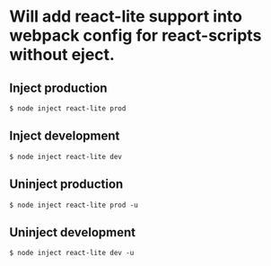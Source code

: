 # Will add react-lite support into webpack config for react-scripts without eject.

## Inject production
```shell
$ node inject react-lite prod
```

## Inject development
```shell
$ node inject react-lite dev
```

## Uninject production
```shell
$ node inject react-lite prod -u
```

## Uninject development
```shell
$ node inject react-lite dev -u
```